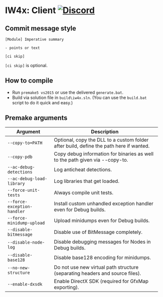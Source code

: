 
# IW4x: Client [![Discord](https://discordapp.com/api/guilds/219514629703860235/widget.png)](https://discord.gg/sKeVmR3)

## Commit message style

```
[Module] Imperative summary

- points or text

[ci skip]
```

`[ci skip]` is optional.

## How to compile

- Run `premake5 vs2015` or use the delivered `generate.bat`.
- Build via solution file in `build\iw4x.sln`. (You can use the `build.bat` script to do it quick and easy.)

## Premake arguments

| Argument | Description |
| ------------- | ------------- |
| `--copy-to=PATH` | Optional, copy the DLL to a custom folder after build, define the path here if wanted. |
| `--copy-pdb` | Copy debug information for binaries as well to the path given via --copy-to. |
| `--ac-debug-detections` | Log anticheat detections. |
| `--ac-debug-load-library` | Log libraries that get loaded. |
| `--force-unit-tests` | Always compile unit tests. |
| `--force-exception-handler` | Install custom unhandled exception handler even for Debug builds. |
| `--force-minidump-upload` | Upload minidumps even for Debug builds. |
| `--disable-bitmessage` | Disable use of BitMessage completely. |
| `--disable-node-log` | Disable debugging messages for Nodes in Debug builds. |
| `--disable-base128` | Disable base128 encoding for minidumps. |
| `--no-new-structure` | Do not use new virtual path structure (separating headers and source files). |
| `--enable-dxsdk` | Enable DirectX SDK (required for GfxMap exporting). |
